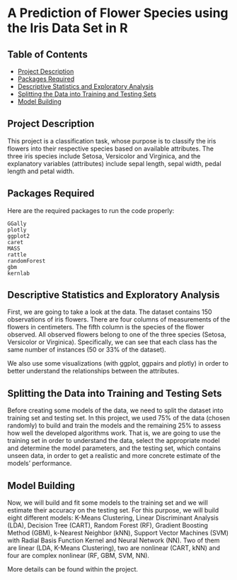 # A Prediction of Flower Species using the Iris Data Set in R

## Table of Contents
* [Project Description](#Project-Description)
* [Packages Required](#Packages-Required)
* [Descriptive Statistics and Exploratory Analysis](#Descriptive-Statistics-and-Exploratory-Analysis)
* [Splitting the Data into Training and Testing Sets](#Splitting-the-Data-into-Training-and-Testing-Sets)
* [Model Building](#Model-Building)


## <a name="Project-Description"></a> Project Description

This project is a classification task, whose purpose is to classify the iris flowers into their respective species based on available attributes. The three iris species include Setosa, Versicolor and Virginica, and the explanatory variables (attributes) include sepal length, sepal width, pedal length and petal width. 

## <a name="Packages-Required"></a> Packages Required

Here are the required packages to run the code properly:
```
GGally
plotly
ggplot2
caret
MASS
rattle
randomForest
gbm
kernlab
```

## <a name="Descriptive-Statistics-and-Exploratory-Analysis"></a> Descriptive Statistics and Exploratory Analysis 

First, we are going to take a look at the data. The dataset contains 150 observations of iris flowers. There are four columns of measurements of the flowers in centimeters. The fifth column is the species of the flower observed. All observed flowers belong to one of the three species (Setosa, Versicolor or Virginica). Specifically, we can see that each class has the same number of instances (50 or 33% of the dataset).

We also use some visualizations (with ggplot, ggpairs and plotly) in order to better understand the relationships between the attributes.

## <a name="Splitting-the-Data-into-Training-and-Testing-Sets"></a> Splitting the Data into Training and Testing Sets

Before creating some models of the data, we need to split the dataset into training set and testing set. In this project, we used 75% of the data (chosen randomly) to build and train the models and the remaining 25% to assess how well the developed algorithms work. That is, we are going to use the training set in order to understand the data, select the appropriate model and determine the model parameters, and the testing set, which contains unseen data, in order to get a realistic and more concrete estimate of the models’ performance.

## <a name="Model-Building"></a> Model Building
Now, we will build and fit some models to the training set and we will estimate their accuracy on the testing set. For this purpose, we will build eight different models: K-Means Clustering, Linear Discriminant Analysis (LDA), Decision Tree (CART), Random Forest (RF), Gradient Boosting Method (GBM), k-Nearest Neighbor (kNN), Support Vector Machines (SVM) with Radial Basis Function Kernel and Neural Network (NN). Two of them are linear (LDA, K-Means Clustering), two are nonlinear (CART, kNN) and four are complex nonlinear (RF, GBM, SVM, NN). 

More details can be found within the project.

